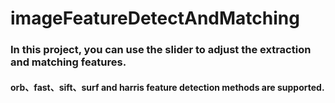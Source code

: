 # imageFeatureDetectAndMatching

### In this project, you can use the slider to adjust the extraction and matching features.

#### orb、fast、sift、surf and harris feature detection methods are supported.
